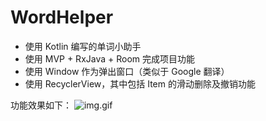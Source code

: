 # WordHelper
* 使用 Kotlin 编写的单词小助手
* 使用 MVP + RxJava + Room 完成项目功能
* 使用 Window 作为弹出窗口（类似于 Google 翻译）
* 使用 RecyclerView，其中包括 Item 的滑动删除及撤销功能

功能效果如下：
![img.gif](http://upload-images.jianshu.io/upload_images/995581-3009e0c97cc8714b.gif?imageMogr2/auto-orient/strip)


